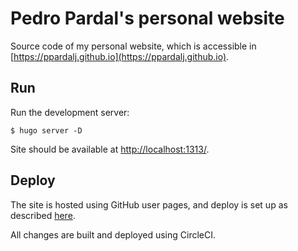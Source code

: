 # Pedro Pardal's personal website

Source code of my personal website, which is accessible in [https://ppardalj.github.io](https://ppardalj.github.io).

## Run

Run the development server:

```
$ hugo server -D
```

Site should be available at [http://localhost:1313/](http://localhost:1313/).

## Deploy

The site is hosted using GitHub user pages, and deploy is set up as described [here](https://gohugo.io/hosting-and-deployment/hosting-on-github/).

All changes are built and deployed using CircleCI.
